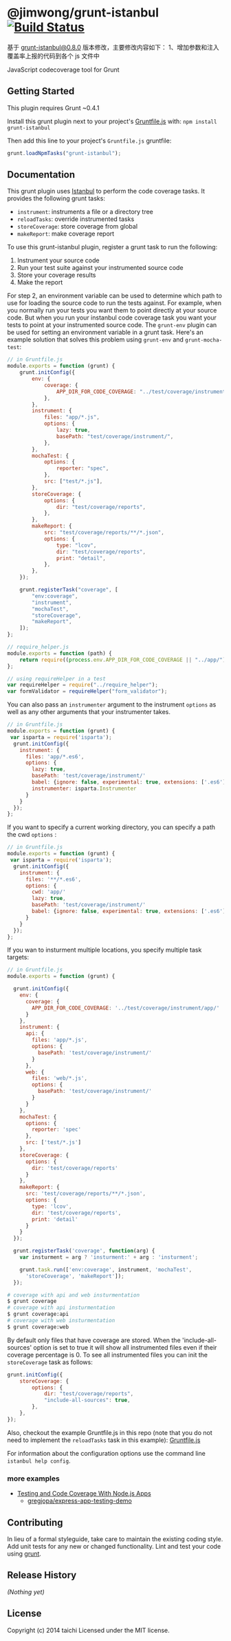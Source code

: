 # @jimwong/grunt-istanbul [![Build Status](https://travis-ci.org/taichi/grunt-istanbul.png)](https://travis-ci.org/taichi/grunt-istanbul)

基于 grunt-istanbul@0.8.0 版本修改，主要修改内容如下：
1、增加参数和注入覆盖率上报的代码到各个 js 文件中

JavaScript codecoverage tool for Grunt

## Getting Started

This plugin requires Grunt ~0.4.1

Install this grunt plugin next to your project's [Gruntfile.js][getting_started] with: `npm install grunt-istanbul`

Then add this line to your project's `Gruntfile.js` gruntfile:

```javascript
grunt.loadNpmTasks("grunt-istanbul");
```

[grunt]: https://github.com/cowboy/grunt
[getting_started]: https://github.com/cowboy/grunt/blob/master/docs/getting_started.md

## Documentation

This grunt plugin uses [Istanbul](https://github.com/gotwarlost/istanbul) to perform the code coverage tasks.
It provides the following grunt tasks:

-   `instrument`: instruments a file or a directory tree
-   `reloadTasks`: override instrumented tasks
-   `storeCoverage`: store coverage from global
-   `makeReport`: make coverage report

To use this grunt-istanbul plugin, register a grunt task to run the following:

1. Instrument your source code
2. Run your test suite against your instrumented source code
3. Store your coverage results
4. Make the report

For step 2, an environment variable can be used to determine which path to use for loading
the source code to run the tests against. For example, when you normally run your tests you
want them to point directly at your source code. But when you run your instanbul code coverage
task you want your tests to point at your instrumented source code. The `grunt-env` plugin
can be used for setting an environment variable in a grunt task. Here's an example solution
that solves this problem using `grunt-env` and `grunt-mocha-test`:

```javascript
// in Gruntfile.js
module.exports = function (grunt) {
	grunt.initConfig({
		env: {
			coverage: {
				APP_DIR_FOR_CODE_COVERAGE: "../test/coverage/instrument/app/",
			},
		},
		instrument: {
			files: "app/*.js",
			options: {
				lazy: true,
				basePath: "test/coverage/instrument/",
			},
		},
		mochaTest: {
			options: {
				reporter: "spec",
			},
			src: ["test/*.js"],
		},
		storeCoverage: {
			options: {
				dir: "test/coverage/reports",
			},
		},
		makeReport: {
			src: "test/coverage/reports/**/*.json",
			options: {
				type: "lcov",
				dir: "test/coverage/reports",
				print: "detail",
			},
		},
	});

	grunt.registerTask("coverage", [
		"env:coverage",
		"instrument",
		"mochaTest",
		"storeCoverage",
		"makeReport",
	]);
};
```

```javascript
// require_helper.js
module.exports = function (path) {
	return require((process.env.APP_DIR_FOR_CODE_COVERAGE || "../app/") + path);
};
```

```javascript
// using requireHelper in a test
var requireHelper = require("../require_helper");
var formValidator = requireHelper("form_validator");
```

You can also pass an `instrumenter` argument to the instrument `options` as well as any other arguments that your instrumenter takes.

```javascript
// in Gruntfile.js
module.exports = function (grunt) {
 var isparta = require('isparta');
  grunt.initConfig({
    instrument: {
      files: 'app/*.es6',
      options: {
        lazy: true,
        basePath: 'test/coverage/instrument/'
        babel: {ignore: false, experimental: true, extensions: ['.es6']},
        instrumenter: isparta.Instrumenter
      }
    }
  });
};

```

If you want to specify a current working directory, you can specify a path the cwd `options` :

```javascript
// in Gruntfile.js
module.exports = function (grunt) {
 var isparta = require('isparta');
  grunt.initConfig({
    instrument: {
      files: '**/*.es6',
      options: {
        cwd: 'app/'
        lazy: true,
        basePath: 'test/coverage/instrument/'
        babel: {ignore: false, experimental: true, extensions: ['.es6']}
      }
    }
  });
};

```

If you wan to insturment multiple locations, you specify multiple task targets:

```javascript
// in Gruntfile.js
module.exports = function (grunt) {

  grunt.initConfig({
    env: {
      coverage: {
        APP_DIR_FOR_CODE_COVERAGE: '../test/coverage/instrument/app/'
      }
    },
    instrument: {
      api: {
        files: 'app/*.js',
        options: {
          basePath: 'test/coverage/instrument/'
        }
      },
      web: {
        files: 'web/*.js',
        options: {
          basePath: 'test/coverage/instrument/'
        }
      }
    },
    mochaTest: {
      options: {
        reporter: 'spec'
      },
      src: ['test/*.js']
    },
    storeCoverage: {
      options: {
        dir: 'test/coverage/reports'
      }
    },
    makeReport: {
      src: 'test/coverage/reports/**/*.json',
      options: {
        type: 'lcov',
        dir: 'test/coverage/reports',
        print: 'detail'
      }
    }
  });

  grunt.registerTask('coverage', function(arg) {
    var insturment = arg ? 'insturment:' + arg : 'insturment';

    grunt.task.run(['env:coverage', instrument, 'mochaTest',
      'storeCoverage', 'makeReport']);
  });
```

```bash
# coverage with api and web insturmentation
$ grunt coverage
# coverage with api insturmentation
$ grunt coverage:api
# coverage with web insturmentation
$ grunt coverage:web
```

By default only files that have coverage are stored. When the 'include-all-sources' option is set to true it will show all instrumented files even if their coverage percentage is 0. To see all instrumented files you can init the `storeCoverage` task as follows:

```javascript
grunt.initConfig({
	storeCoverage: {
		options: {
			dir: "test/coverage/reports",
			"include-all-sources": true,
		},
	},
});
```

Also, checkout the example Gruntfile.js in this repo (note that you do not need to implement the
`reloadTasks` task in this example):
[Gruntfile.js](https://github.com/taichi/grunt-istanbul/blob/master/Gruntfile.js#69)

For information about the configuration options use the command line `istanbul help config`.

### more examples

-   [Testing and Code Coverage With Node.js Apps](http://www.gregjopa.com/2014/02/testing-and-code-coverage-with-node-js-apps/)
    -   [gregjopa/express-app-testing-demo](https://github.com/gregjopa/express-app-testing-demo)

## Contributing

In lieu of a formal styleguide, take care to maintain the existing coding style. Add unit tests for any new or changed functionality. Lint and test your code using [grunt][grunt].

## Release History

_(Nothing yet)_

## License

Copyright (c) 2014 taichi
Licensed under the MIT license.
